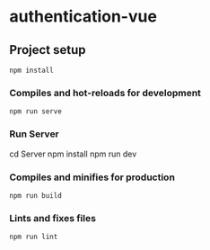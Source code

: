 # authentication-vue

## Project setup
```
npm install
```

### Compiles and hot-reloads for development
```
npm run serve
```

### Run Server
cd Server
npm install
npm run dev

### Compiles and minifies for production
```
npm run build
```

### Lints and fixes files
```
npm run lint
```

